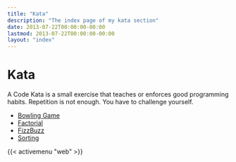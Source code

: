 ```yaml
---
title: "Kata"
description: "The index page of my kata section"
date: 2013-07-22T00:00:00-00:00
lastmod: 2013-07-22T00:00:00-00:00
layout: "index"
---
```


# Kata  

A Code Kata is a small exercise that teaches or enforces good programming habits.
Repetition is not enough. You have to challenge yourself. 

* [Bowling Game](/bowlinggame/)
* [Factorial](/kata/factorial/)
* [FizzBuzz](/kata/fizzbuzz/)
* [Sorting](/sortingkata/)

{{< activemenu "web" >}}